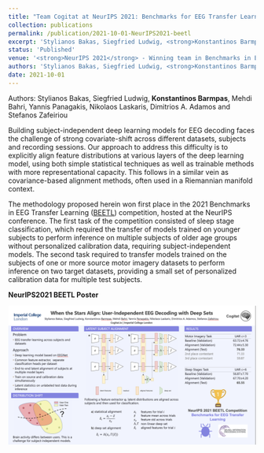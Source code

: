 ```yaml
---
title: "Team Cogitat at NeurIPS 2021: Benchmarks for EEG Transfer Learning Competition"
collection: publications
permalink: /publication/2021-10-01-NeurIPS2021-beetl
excerpt: 'Stylianos Bakas, Siegfried Ludwig, <strong>Konstantinos Barmpas</strong>, Mehdi Bahri, Yannis Panagakis, Nikolaos Laskaris, Dimitrios A. Adamos and Stefanos Zafeiriou - [[Paper](https://arxiv.org/pdf/2202.03267.pdf)] [[Poster](https://www.barmpas.com/publication/2021-10-01-NeurIPS2021-beetl)] [[BEETL Competition](https://beetl.ai/introduction)]'
status: 'Published'
venue: '<strong>NeurIPS 2021</strong> - Winning team in Benchmarks in EEG Transfer Learning (BEETL) competition' 
authors: 'Stylianos Bakas, Siegfried Ludwig, <strong>Konstantinos Barmpas</strong>, Mehdi Bahri, Yannis Panagakis, Nikolaos Laskaris, Dimitrios A. Adamos and Stefanos Zafeiriou'
date: 2021-10-01
---
```


Authors: Stylianos Bakas, Siegfried Ludwig, <strong>Konstantinos Barmpas</strong>, Mehdi Bahri, Yannis Panagakis, Nikolaos Laskaris, Dimitrios A. Adamos and Stefanos Zafeiriou

Building subject-independent deep learning models for EEG decoding faces the challenge of strong covariate-shift across different datasets, subjects and recording sessions. Our approach to address this difficulty is to explicitly align feature distributions at various layers of the deep learning model, using both simple statistical techniques as well as trainable methods with more representational capacity. This follows in a similar vein as covariance-based alignment methods, often used in a Riemannian manifold context.

The methodology proposed herein won first place in the 2021 Benchmarks in EEG Transfer Learning ([BEETL](https://beetl.ai/introduction)) competition, hosted at the NeurIPS conference. The first task of the competition consisted of sleep stage classification, which required the transfer of models trained on younger subjects to perform inference on multiple subjects of older age groups without personalized calibration data, requiring subject-independent models. The second task required to transfer models trained on the subjects of one or more source motor imagery datasets to perform inference on two target datasets, providing a small set of personalized calibration data for multiple test subjects.


**NeurIPS2021 BEETL Poster**

![](../images/pub_neurips2021_beetl/neurips2021_poster.png)

